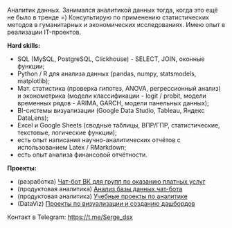 Аналитик данных. Занимался аналитикой данных тогда, когда это ещё не было в тренде =) Консультирую по применению статистических методов в гуманитарных и экономических исследованиях. Имею опыт в реализации IT-проектов.

**Hard skills:**
* SQL (MySQL, PostgreSQL, Clickhouse) - SELECT, JOIN, оконные функции;
* Python / R для анализа данных (pandas, numpy, statsmodels, matplotlib);
* Мат. статистика (проверка гипотез, ANOVA, регрессионный анализ) и эконометрика (модели классификации - logit / probit, модели временных рядов - ARIMA, GARCH, модели панельных данных);
* BI-системы визуализации (Google Data Studio, Tableau, Яндекс DataLens);
* Excel и Google Sheets (сводные таблицы, ВПР/ГПР, статистические, текстовые, логические функции);
* есть опыт написания научно-аналитических отчётов с использованием Latex / RMarkdown;
* есть опыт анализа финансовой отчётности.

**Проекты:**
- (разработка) [Чат-бот ВК для групп по оказанию платных услуг](https://github.com/SergeDSX/vk_demo_bot)
- (продуктовая аналитика) [Анализ базы данных чат-бота](https://github.com/SergeDSX/Chatbot_analytics)
- (продуктовая аналитика) [Учебные проекты по аналитике](https://github.com/SergeDSX/Educational_projects)
- (DataViz) [Проекты по визуализации и созданию дашбордов](https://github.com/SergeDSX/Educational_projects/blob/main/Data_viz.md)

Контакт в Telegram: https://t.me/Serge_dsx

<!---
SergeDSX/SergeDSX is a ✨ special ✨ repository because its `README.md` (this file) appears on your GitHub profile.
You can click the Preview link to take a look at your changes.

--->
